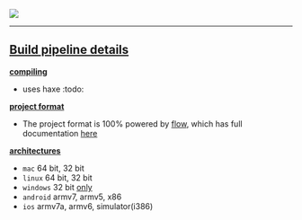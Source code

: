
<a href="{{{rel_path}}}index.html" id="logo"><img src="{{{rel_path}}}images/logo.png" /></a>

---

<a name="top">
<a href="#top"><h2>Build pipeline details</h2></a>
</a>

<a name="compiling"><a href="#compiling">**compiling**</a></a>
- uses haxe :todo:

<a name="project"><a href="#project">**project format**</a></a>
- The project format is 100% powered by [flow](http://snowkit.org/flow), 
  which has full documentation [here](http://snowkit.org/flow/docs/project)

<a name="arch"><a href="#arch">**architectures**</a></a>
- `mac` 64 bit, 32 bit
- `linux` 64 bit, 32 bit
- `windows` 32 bit [only](https://github.com/underscorediscovery/snow/issues/18)
- `android` armv7, armv5, x86
- `ios` armv7a, armv6, simulator(i386)
